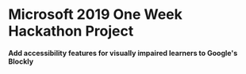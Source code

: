 # Microsoft 2019 One Week Hackathon Project
**Add accessibility features for visually impaired learners to Google's Blockly**
